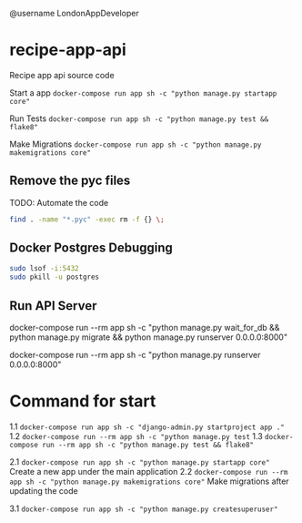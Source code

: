 @username LondonAppDeveloper

# recipe-app-api

Recipe app api source code

Start a app
`docker-compose run app sh -c "python manage.py startapp core"`

Run Tests
`docker-compose run app sh -c "python manage.py test && flake8"`

Make Migrations
`docker-compose run app sh -c "python manage.py makemigrations core"`

## Remove the pyc files

TODO: Automate the code

```bash
find . -name "*.pyc" -exec rm -f {} \;
```

## Docker Postgres Debugging

```bash
sudo lsof -i:5432
sudo pkill -u postgres
```

## Run API Server

docker-compose run --rm app sh -c "python manage.py wait_for_db && python manage.py migrate && python manage.py runserver 0.0.0.0:8000"

docker-compose run --rm app sh -c "python manage.py runserver 0.0.0.0:8000"

# Command for start

1.1 `docker-compose run app sh -c "django-admin.py startproject app ."`
1.2 `docker-compose run --rm app sh -c "python manage.py test`
1.3 `docker-compose run --rm app sh -c "python manage.py test && flake8"`

2.1 `docker-compose run app sh -c "python manage.py startapp core"` Create a new app under the main application
2.2 `docker-compose run --rm app sh -c "python manage.py makemigrations core"` Make migrations after updating the code

3.1 `docker-compose run app sh -c "python manage.py createsuperuser"`

